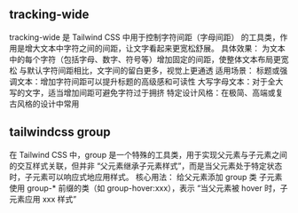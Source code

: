 ## tracking-wide
tracking-wide 是 Tailwind CSS 中用于控制字符间距（字母间距） 的工具类，作用是增大文本中字符之间的间距，让文字看起来更宽松舒展。
具体效果：
为文本中的每个字符（包括字母、数字、符号等）增加固定的间距，使整体文本布局更宽松
与默认字符间距相比，文字间的留白更多，视觉上更通透
适用场景：
标题或强调文本：增加字符间距可以提升标题的高级感和可读性
大写字母文本：对于全大写的文字，适当增加间距可避免字符过于拥挤
特定设计风格：在极简、高端或复古风格的设计中常用

## tailwindcss group
在 Tailwind CSS 中，group 是一个特殊的工具类，用于实现父元素与子元素之间的交互样式关联，但并非 “父元素继承子元素样式”，而是当父元素处于特定状态时，子元素可以响应式地应用样式。
核心用法：
给父元素添加 group 类
子元素使用 group-* 前缀的类（如 group-hover:xxx），表示 “当父元素被 hover 时，子元素应用 xxx 样式”